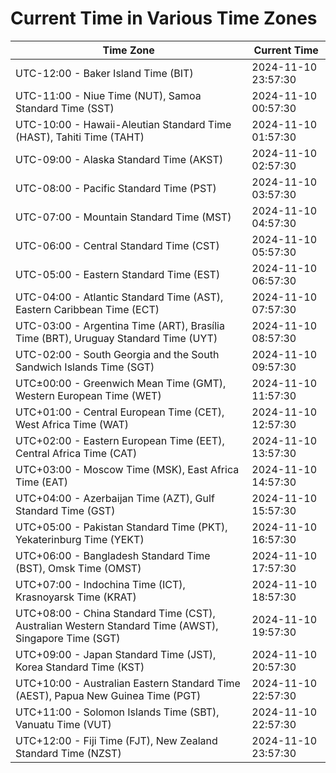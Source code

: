 # Current Time in Various Time Zones

| Time Zone | Current Time |
|-----------|--------------|
| UTC-12:00 - Baker Island Time (BIT) | 2024-11-10 23:57:30 |
| UTC-11:00 - Niue Time (NUT), Samoa Standard Time (SST) | 2024-11-10 00:57:30 |
| UTC-10:00 - Hawaii-Aleutian Standard Time (HAST), Tahiti Time (TAHT) | 2024-11-10 01:57:30 |
| UTC-09:00 - Alaska Standard Time (AKST) | 2024-11-10 02:57:30 |
| UTC-08:00 - Pacific Standard Time (PST) | 2024-11-10 03:57:30 |
| UTC-07:00 - Mountain Standard Time (MST) | 2024-11-10 04:57:30 |
| UTC-06:00 - Central Standard Time (CST) | 2024-11-10 05:57:30 |
| UTC-05:00 - Eastern Standard Time (EST) | 2024-11-10 06:57:30 |
| UTC-04:00 - Atlantic Standard Time (AST), Eastern Caribbean Time (ECT) | 2024-11-10 07:57:30 |
| UTC-03:00 - Argentina Time (ART), Brasília Time (BRT), Uruguay Standard Time (UYT) | 2024-11-10 08:57:30 |
| UTC-02:00 - South Georgia and the South Sandwich Islands Time (SGT) | 2024-11-10 09:57:30 |
| UTC±00:00 - Greenwich Mean Time (GMT), Western European Time (WET) | 2024-11-10 11:57:30 |
| UTC+01:00 - Central European Time (CET), West Africa Time (WAT) | 2024-11-10 12:57:30 |
| UTC+02:00 - Eastern European Time (EET), Central Africa Time (CAT) | 2024-11-10 13:57:30 |
| UTC+03:00 - Moscow Time (MSK), East Africa Time (EAT) | 2024-11-10 14:57:30 |
| UTC+04:00 - Azerbaijan Time (AZT), Gulf Standard Time (GST) | 2024-11-10 15:57:30 |
| UTC+05:00 - Pakistan Standard Time (PKT), Yekaterinburg Time (YEKT) | 2024-11-10 16:57:30 |
| UTC+06:00 - Bangladesh Standard Time (BST), Omsk Time (OMST) | 2024-11-10 17:57:30 |
| UTC+07:00 - Indochina Time (ICT), Krasnoyarsk Time (KRAT) | 2024-11-10 18:57:30 |
| UTC+08:00 - China Standard Time (CST), Australian Western Standard Time (AWST), Singapore Time (SGT) | 2024-11-10 19:57:30 |
| UTC+09:00 - Japan Standard Time (JST), Korea Standard Time (KST) | 2024-11-10 20:57:30 |
| UTC+10:00 - Australian Eastern Standard Time (AEST), Papua New Guinea Time (PGT) | 2024-11-10 22:57:30 |
| UTC+11:00 - Solomon Islands Time (SBT), Vanuatu Time (VUT) | 2024-11-10 22:57:30 |
| UTC+12:00 - Fiji Time (FJT), New Zealand Standard Time (NZST) | 2024-11-10 23:57:30 |
